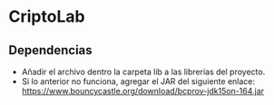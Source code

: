 # CriptoLab

## Dependencias
+ Añadir el archivo dentro la carpeta lib a las librerias del proyecto.
+ Si lo anterior no funciona, agregar el JAR del siguiente enlace: https://www.bouncycastle.org/download/bcprov-jdk15on-164.jar
